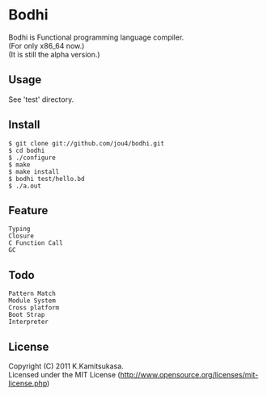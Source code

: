 # Bodhi

Bodhi is Functional programming language compiler.<br />
(For only x86_64 now.)<br />
(It is still the alpha version.)<br />


## Usage

See 'test' directory.


## Install

	$ git clone git://github.com/jou4/bodhi.git
	$ cd bodhi
	$ ./configure
	$ make
	$ make install
	$ bodhi test/hello.bd
	$ ./a.out


## Feature

	Typing
	Closure
	C Function Call
	GC


## Todo

	Pattern Match
	Module System
	Cross platform
	Boot Strap
	Interpreter


## License

Copyright (C) 2011 K.Kamitsukasa.<br />
Licensed under the MIT License (http://www.opensource.org/licenses/mit-license.php)
